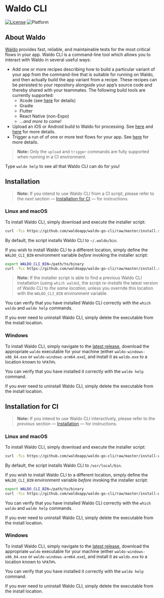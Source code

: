# Waldo CLI

[![License](https://img.shields.io/badge/license-MIT-000000.svg?style=flat)][license]
![Platform](https://img.shields.io/badge/platform-Linux%20|%20macOS%20|%20Windows-lightgrey.svg?style=flat)

## About Waldo

[Waldo](https://www.waldo.com) provides fast, reliable, and maintainable tests for the most critical flows in your app. Waldo CLI is a command-line tool which allows you to interact with Waldo in several useful ways:

- Add one or more recipes describing how to build a particular variant of your app from the command-line that is suitable for running on Waldo, and then actually build the app variant from a recipe. These recipes can be persisted to your repository alongside your app’s source code and thereby shared with your teammates. The following build tools are currently supported:
  - Xcode (see [here](https://docs.waldo.com/docs/exporting-your-build-for-waldo) for details)
  - Gradle
  - Flutter
  - React Native (non-Expo)
  - _…and more to come!_
- Upload an iOS or Android build to Waldo for processing. See [here](https://docs.waldo.com/docs/ios-uploading-your-simulator-build-to-waldo) and [here](https://docs.waldo.com/docs/android-uploading-your-emulator-build-to-waldo) for more details.
- Trigger a run of of one or more test flows for your app. See [here](https://docs.waldo.com/docs/ci-run) for more details.

> **Note:** Only the `upload` and `trigger` commands are fully supported when running in a CI environment.

Type `waldo help` to see all that Waldo CLI can do for you!

## Installation

> **Note:** If you intend to use Waldo CLI from a CI script, please refer to the _next_ section — [Installation for CI](#installation-for-ci) — for instructions.

### Linux and macOS

To install Waldo CLI, simply download and execute the installer script:

```bash
curl -fLs https://github.com/waldoapp/waldo-go-cli/raw/master/install.sh | bash
```

By default, the script installs Waldo CLI to `~/.waldo/bin`.

If you wish to install Waldo CLI to a different location, simply define the `WALDO_CLI_BIN` environment variable _before_ invoking the installer script:

```bash
export WALDO_CLI_BIN=/path/to/binary
curl -fLs https://github.com/waldoapp/waldo-go-cli/raw/master/install.sh | bash
```

> **Note:** If the installer script is able to find a previous Waldo CLI installation (using `which waldo`), the script _re-installs_ the latest version of Waldo CLI to _the same location_, unless you override this location with the `WALDO_CLI_BIN` environment variable.

You can verify that you have installed Waldo CLI correctly with the `which waldo` and `waldo help` commands.

If you ever need to uninstall Waldo CLI, simply delete the executable from the install location.

### Windows

To install Waldo CLI, simply navigate to the [latest release](https://github.com/waldoapp/waldo-go-cli/releases/latest), download the appropriate `waldo` executable for your machine (either `waldo-windows-x86_64.exe` or `waldo-windows-arm64.exe`), and install it as `waldo.exe` to a location known to `%PATH%`.

You can verify that you have installed it correctly with the `waldo help` command.

If you ever need to uninstall Waldo CLI, simply delete the executable from the install location.

## Installation for CI

> **Note:** If you intend to use Waldo CLI interactively, please refer to the _previous_ section — [Installation](#installation) — for instructions.

### Linux and macOS

To install Waldo CLI, simply download and execute the installer script:

```bash
curl -fLs https://github.com/waldoapp/waldo-go-cli/raw/master/install-waldo.sh | bash
```

By default, the script installs Waldo CLI to `/usr/local/bin`.

If you wish to install Waldo CLI to a different location, simply define the `WALDO_CLI_BIN` environment variable _before_ invoking the installer script:

```bash
export WALDO_CLI_BIN=/path/to/binary
curl -fLs https://github.com/waldoapp/waldo-go-cli/raw/master/install-waldo.sh | bash
```

You can verify that you have installed Waldo CLI correctly with the `which waldo` and `waldo help` commands.

If you ever need to uninstall Waldo CLI, simply delete the executable from the install location.

### Windows

To install Waldo CLI, simply navigate to the [latest release](https://github.com/waldoapp/waldo-go-cli/releases/latest), download the appropriate `waldo` executable for your machine (either `waldo-windows-x86_64.exe` or `waldo-windows-arm64.exe`), and install it as `waldo.exe` to a location known to `%PATH%`.

You can verify that you have installed it correctly with the `waldo help` command.

If you ever need to uninstall Waldo CLI, simply delete the executable from the install location.

[license]:  https://github.com/waldoapp/waldo-go-cli/blob/master/LICENSE
